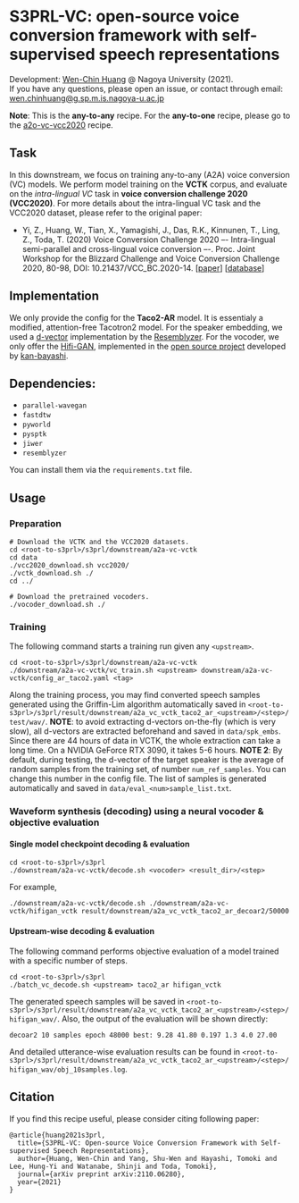 # S3PRL-VC: open-source voice conversion framework with self-supervised speech representations

Development: [Wen-Chin Huang](https://github.com/unilight) @ Nagoya University (2021).  
If you have any questions, please open an issue, or contact through email: wen.chinhuang@g.sp.m.is.nagoya-u.ac.jp

**Note**: This is the **any-to-any** recipe. For the **any-to-one** recipe, please go to the [a2o-vc-vcc2020](../a2o-vc-vcc2020/) recipe.

## Task

In this downstream, we focus on training any-to-any (A2A) voice conversion (VC) models.
We perform model training on the **VCTK** corpus, and evaluate on the _intra-lingual VC_ task in **voice conversion challenge 2020 (VCC2020)**.
For more details about the intra-lingual VC task and the VCC2020 dataset, please refer to the original paper:

- Yi, Z., Huang, W., Tian, X., Yamagishi, J., Das, R.K., Kinnunen, T., Ling, Z., Toda, T. (2020) Voice Conversion Challenge 2020 –- Intra-lingual semi-parallel and cross-lingual voice conversion –-. Proc. Joint Workshop for the Blizzard Challenge and Voice Conversion Challenge 2020, 80-98, DOI: 10.21437/VCC_BC.2020-14. [[paper](https://www.isca-speech.org/archive_v0/VCC_BC_2020/pdfs/VCC2020_paper_13.pdf)] [[database](https://github.com/nii-yamagishilab/VCC2020-database)]


## Implementation

We only provide the config for the **Taco2-AR** model. It is essentialy a modified, attention-free Tacotron2 model. For the speaker embedding, we used a [d-vector](https://static.googleusercontent.com/media/research.google.com/zh-TW//pubs/archive/41939.pdf) implementation by the [Resemblyzer](https://github.com/resemble-ai/Resemblyzer). For the vocoder, we only offer the [Hifi-GAN](https://arxiv.org/abs/2010.05646), implemented in the [open source project](https://github.com/kan-bayashi/ParallelWaveGAN) developed by [kan-bayashi](https://github.com/kan-bayashi).

## Dependencies:

- `parallel-wavegan`
- `fastdtw`
- `pyworld`
- `pysptk`
- `jiwer`
- `resemblyzer`

You can install them via the `requirements.txt` file.

## Usage

### Preparation
```
# Download the VCTK and the VCC2020 datasets.
cd <root-to-s3prl>/s3prl/downstream/a2a-vc-vctk
cd data
./vcc2020_download.sh vcc2020/
./vctk_download.sh ./
cd ../

# Download the pretrained vocoders.
./vocoder_download.sh ./
```

### Training 
The following command starts a training run given any `<upstream>`.
```
cd <root-to-s3prl>/s3prl/downstream/a2a-vc-vctk
./downstream/a2a-vc-vctk/vc_train.sh <upstream> downstream/a2a-vc-vctk/config_ar_taco2.yaml <tag>
```
Along the training process, you may find converted speech samples generated using the Griffin-Lim algorithm automatically saved in `<root-to-s3prl>/s3prl/result/downstream/a2a_vc_vctk_taco2_ar_<upstream>/<step>/test/wav/`.
**NOTE**: to avoid extracting d-vectors on-the-fly (which is very slow), all d-vectors are extracted beforehand and saved in `data/spk_embs`. Since there are 44 hours of data in VCTK, the whole extraction can take a long time. On a NVIDIA GeForce RTX 3090, it takes 5-6 hours.
**NOTE 2**: By default, during testing, the d-vector of the target speaker is the average of random samples from the training set, of number `num_ref_samples`. You can change this number in the config file. The list of samples is generated automatically and saved in `data/eval_<num>sample_list.txt`.

### Waveform synthesis (decoding) using a neural vocoder & objective evaluation

#### Single model checkpoint decoding & evaluation
```
cd <root-to-s3prl>/s3prl
./downstream/a2a-vc-vctk/decode.sh <vocoder> <result_dir>/<step>
```
For example,
```
./downstream/a2a-vc-vctk/decode.sh ./downstream/a2a-vc-vctk/hifigan_vctk result/downstream/a2a_vc_vctk_taco2_ar_decoar2/50000
```

#### Upstream-wise decoding & evaluation
The following command performs objective evaluation of a model trained with a specific number of steps.
```
cd <root-to-s3prl>/s3prl
./batch_vc_decode.sh <upstream> taco2_ar hifigan_vctk
```
The generated speech samples will be saved in `<root-to-s3prl>/s3prl/result/downstream/a2a_vc_vctk_taco2_ar_<upstream>/<step>/hifigan_wav/`. 
Also, the output of the evaluation will be shown directly:
```
decoar2 10 samples epoch 48000 best: 9.28 41.80 0.197 1.3 4.0 27.00
```
And detailed utterance-wise evaluation results can be found in `<root-to-s3prl>/s3prl/result/downstream/a2a_vc_vctk_taco2_ar_<upstream>/<step>/hifigan_wav/obj_10samples.log`.

## Citation

If you find this recipe useful, please consider citing following paper:
```
@article{huang2021s3prl,
  title={S3PRL-VC: Open-source Voice Conversion Framework with Self-supervised Speech Representations},
  author={Huang, Wen-Chin and Yang, Shu-Wen and Hayashi, Tomoki and Lee, Hung-Yi and Watanabe, Shinji and Toda, Tomoki},
  journal={arXiv preprint arXiv:2110.06280},
  year={2021}
}
```
